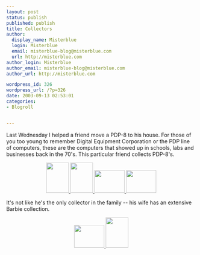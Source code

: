 ```yaml
---
layout: post
status: publish
published: publish
title: Collectors
author:
  display_name: Misterblue
  login: Misterblue
  email: misterblue-blog@misterblue.com
  url: http://misterblue.com
author_login: Misterblue
author_email: misterblue-blog@misterblue.com
author_url: http://misterblue.com

wordpress_id: 326
wordpress_url: /?p=326
date: 2003-09-13 02:53:01
categories:
- Blogroll


---
```

<p>
Last Wednesday I helped a friend move a PDP-8 to his house.
For those of you too young to remember Digital Equipment Corporation
or the PDP line of computers, these are the computers that showed up
in schools, labs and businesses back in the 70's.
This particular friend collects PDP-8's.
</p>
<center>
<a href="http://pics.misterblue.com/onepic/20030900-Misc/w480/h640/IMG_2218.jpg"
      target="onepic">
    <img src="http://pics.misterblue.com/20030900-Misc/60/80/IMG_2218.jpg"
            height="80" width="60" alt=""/>
</a>
<a href="http://pics.misterblue.com/onepic/20030900-Misc/w480/h640/IMG_2223.jpg"
      target="onepic">
    <img src="http://pics.misterblue.com/20030900-Misc/60/80/IMG_2223.jpg"
            height="80" width="60" alt=""/>
</a>
<a href="http://pics.misterblue.com/onepic/20030900-Misc/w640/h480/IMG_2236.jpg"
      target="onepic">
    <img src="http://pics.misterblue.com/20030900-Misc/80/60/IMG_2236.jpg"
            height="60" width="80" alt=""/>
</a>
<a href="http://pics.misterblue.com/onepic/20030900-Misc/w640/h480/IMG_2241.jpg"
      target="onepic">
    <img src="http://pics.misterblue.com/20030900-Misc/80/60/IMG_2241.jpg"
            height="60" width="80" alt=""/>
</a>
</center>
<p>
It's not like he's the only collector in the family -- his wife has an
extensive Barbie collection.
</p>
<center>
<a href="http://pics.misterblue.com/onepic/20030900-Misc/w640/h480/IMG_2227.jpg"
      target="onepic">
    <img src="http://pics.misterblue.com/20030900-Misc/80/60/IMG_2227.jpg"
            height="60" width="80" alt=""/>
</a>
<a href="http://pics.misterblue.com/onepic/20030900-Misc/w480/h640/IMG_2228.jpg"
      target="onepic">
    <img src="http://pics.misterblue.com/20030900-Misc/60/80/IMG_2228.jpg"
            height="80" width="60" alt=""/>
</a>
</center>

